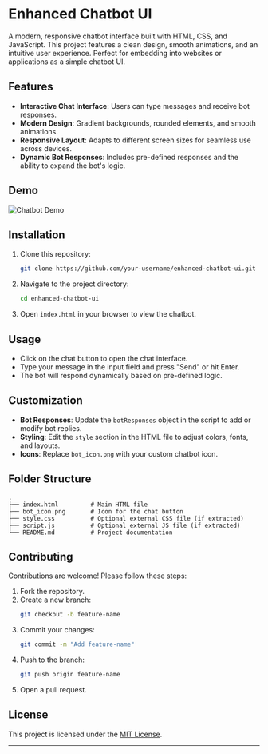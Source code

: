 # Enhanced Chatbot UI

A modern, responsive chatbot interface built with HTML, CSS, and JavaScript. This project features a clean design, smooth animations, and an intuitive user experience. Perfect for embedding into websites or applications as a simple chatbot UI.

## Features

- **Interactive Chat Interface**: Users can type messages and receive bot responses.
- **Modern Design**: Gradient backgrounds, rounded elements, and smooth animations.
- **Responsive Layout**: Adapts to different screen sizes for seamless use across devices.
- **Dynamic Bot Responses**: Includes pre-defined responses and the ability to expand the bot's logic.

## Demo

![Chatbot Demo](demo.gif) <!-- Replace with an actual demo link or image -->

## Installation

1. Clone this repository:
   ```bash
   git clone https://github.com/your-username/enhanced-chatbot-ui.git
   ```

2. Navigate to the project directory:
   ```bash
   cd enhanced-chatbot-ui
   ```

3. Open `index.html` in your browser to view the chatbot.

## Usage

- Click on the chat button to open the chat interface.
- Type your message in the input field and press "Send" or hit Enter.
- The bot will respond dynamically based on pre-defined logic.

## Customization

- **Bot Responses**: Update the `botResponses` object in the script to add or modify bot replies.
- **Styling**: Edit the `style` section in the HTML file to adjust colors, fonts, and layouts.
- **Icons**: Replace `bot_icon.png` with your custom chatbot icon.

## Folder Structure

```
.
├── index.html         # Main HTML file
├── bot_icon.png       # Icon for the chat button
├── style.css          # Optional external CSS file (if extracted)
├── script.js          # Optional external JS file (if extracted)
└── README.md          # Project documentation
```

## Contributing

Contributions are welcome! Please follow these steps:

1. Fork the repository.
2. Create a new branch:
   ```bash
   git checkout -b feature-name
   ```
3. Commit your changes:
   ```bash
   git commit -m "Add feature-name"
   ```
4. Push to the branch:
   ```bash
   git push origin feature-name
   ```
5. Open a pull request.

## License

This project is licensed under the [MIT License](LICENSE).

---
